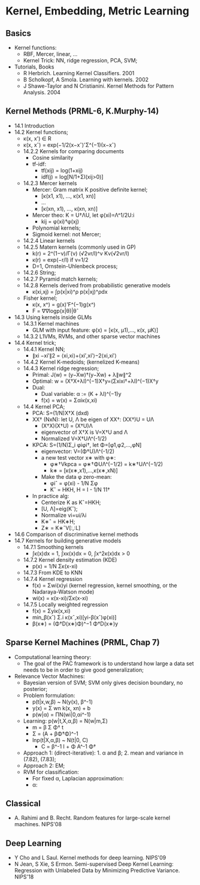 # Kernel, Embedding, Metric Learning

## Basics
- Kernel functions:
	- RBF, Mercer, linear, ...
	- Kernel Trick: NN, ridge regression, PCA, SVM;
- Tutorials, Books
	- R Herbrich. Learning Kernel Classifiers. 2001
	- B Scholkopf, A Smola. Learning with kernels. 2002
	- J Shawe-Taylor and N Cristianini. Kernel Methods for Pattern Analysis. 2004

## Kernel Methods (PRML-6, K.Murphy-14)
- 14.1 Introduction
- 14.2 Kernel functions;
	- κ(x, x') ∈ R
	- κ(x, xˆ) = exp(−1/2(x−xˆ)'Σ^(−1)(x−xˆ)
	- 14.2.2 Kernels for comparing documents
		- Cosine similarity
		- tf-idf:
			- tf(xij) = log(1+xij)
			- idf(j) = log[N/1+ΣI(xij>0)]
	- 14.2.3 Mercer kernels
		- Mercer: Gram matrix K positive definite kernel;
			- [κ(x1, x1), ..., κ(x1, xn)]
			- ...
			- [κ(xn, x1), ..., κ(xn, xn)]
		- Mercer theo: K = U†ΛU, let φ(xi)=Λ^1/2U:i
			- kij = φ(xi)†φ(xj)
		- Polynomial kernels;
		- Sigmoid kernel: not Mercer;
	- 14.2.4 Linear kernels
	- 14.2.5 Matern kernels (commonly used in GP)
		- k(r) = 2^(1−ν)/Γ(ν) (√2νr/l)^ν Kν(√2νr/l)
		- κ(r) = exp(−r/l) if ν=1/2
		- D=1, Ornstein-Uhlenbeck process;
	- 14.2.6 String;
	- 14.2.7 Pyramid match kernels;
	- 14.2.8 Kernels derived from probabilistic generative models
		- κ(xi,xj) = ∫p(x|xi)^ρ p(x|xj)^ρdx
	- Fisher kernel;
		- κ(x, x^) = g(x)'F^(−1)g(x^)
		- F = ∇∇logp(x|θ)|θˆ
- 14.3 Using kernels inside GLMs
	- 14.3.1 Kernel machines
		- GLM with input feature: φ(x) = [κ(x, μ1),..., κ(x, μK)]
	- 14.3.2 L1VMs, RVMs, and other sparse vector machines
- 14.4 Kernel trick;
	- 14.4.1 Kernel NN;
		- ∥xi −xi′∥2 = ⟨xi,xi⟩+⟨xi′,xi′⟩−2⟨xi,xi′⟩
	- 14.4.2 Kernel K-medoids; (kernelized K-means)
	- 14.4.3 Kernel ridge regression;
		- Primal: J(w) = (y−Xw)†(y−Xw) + λ∥w∥^2
		- Optimal: w = (X†X+λI)^(−1)X†y=(Σxixi†+λI)^(−1)X†y
		- Dual:
			- Dual variable: α := (K + λI)^(−1)y
			- f(x) = w(x) = Σαiκ(x,xi)
	- 14.4 Kernel PCA;
		- PCA: S=(1/N)X†X (dxd)
		- XX† (NxN): let U, Λ be eigen of XX†: (XX†)U = UΛ
			- (X†X)(X†U) = (X†U)Λ
			- eigenvector of X†X is V=X†U and Λ
			- Normalized V=X†UΛ^(-1/2)
		- KPCA: S=(1/N)Σ_i φiφi†, let Φ=[φ1,φ2,...,φN]
			- eigenvector: V=(Φ†U)Λ^(-1/2)
			- a new test vector x∗ with φ∗:
				- φ∗†Vkpca = φ∗†ΦUΛ^(−1/2) = k∗†UΛ^(−1/2)
				- k∗ = [κ(x∗,x1),...,κ(x∗,xN)]
			- Make the data φ zero-mean:
				- φiˆ = φ(xi) - 1/N Σφ
				- Kˆ = HKH, H = I - 1/N 11†
		- In practice alg:
			- Centerize K as Kˆ=HKH;
			- [U, Λ]=eig(Kˆ);
			- Normalize vi=ui/λi
			- K∗ˆ = HK∗H;
			- Z∗ = K∗ˆV[:,:L]
- 14.6 Comparison of discriminative kernel methods
- 14.7 Kernels for building generative models
	- 14.7.1 Smoothing kernels
		- ∫κ(x)dx = 1, ∫xκ(x)dx = 0, ∫x^2κ(x)dx > 0
	- 14.7.2 Kernel density estimation (KDE)
		- p(x) = 1/N Σκ(x-xi)
	- 14.7.3 From KDE to KNN
	- 14.7.4 Kernel regression
		- f(x) = Σwi(x)yi (kernel regression, kernel smoothing, or the Nadaraya-Watson mode)
		- wi(x) = κ(x-xi)/Σκ(x-xi)
	- 14.7.5 Locally weighted regression
		- f(x) = Σyiκ(x,xi)
		- min_β(xˆ) Σ.i κ(xˆ,xi)[yi-β(xˆ)φ(xi)]
		- β(x∗) = (Φ†D(x∗)Φ)^−1 Φ†D(x∗)y

## Sparse Kernel Machines (PRML, Chap 7)
- Computational learning theory:
	- The goal of the PAC framework is to understand how large a data set needs to be in order to give good generalization;
- Relevance Vector Machines:
	- Bayesian version of SVM; SVM only gives decision boundary, no posterior;
	- Problem formulation:
		- p(t|x,w,β) ~ N(y(x), β^-1)
		- y(x) = Σ wn k(x, xn) + b
		- p(w|α) = ΠN(wi|0,αi^-1)
	- Learning: p(w|t,X,α,β) = N(w|m,Σ)
		- m = β Σ Φ† t
		- Σ = (A + βΦ†Φ)^-1
		- lnp(t|X,α,β) ~ N(t|0, C)
			- C = β^-1 I + Φ A^-1 Φ†
	- Approach 1: (direct-iterative): 1. α and β; 2. mean and variance in (7.82), (7.83);
	- Approach 2: EM;
	- RVM for classification:
		- For fixed α, Laplacian approximation:
		- α:

## Classical
- A. Rahimi and B. Recht. Random features for large-scale kernel machines. NIPS'08

## Deep Learning
- Y Cho and L Saul. Kernel methods for deep learning. NIPS'09
- N Jean, S Xie, S Ermon. Semi-supervised Deep Kernel Learning: Regression with Unlabeled Data by Minimizing Predictive Variance. NIPS'18
